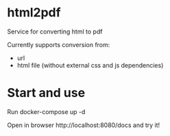 # html2pdf
Service for converting html to pdf

Currently supports conversion from:
 - url
 - html file (without external css and js dependencies)

# Start and use
Run docker-compose up -d

Open in browser http://localhost:8080/docs and try it!

